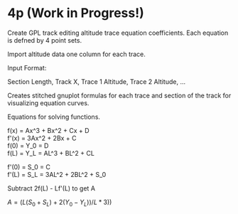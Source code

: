 # 4p (Work in Progress!)
Create GPL track editing altitude trace equation coefficients. Each equation is defned by 4 point sets. 

Import altitude data one column for each trace.

Input Format:

   Section Length, Track X, Trace 1 Altitude, Trace 2 Altitude, ...

Creates stitched gnuplot formulas for each trace and section of the track for visualizing equation curves. 


Equations for solving functions. 

f(x) = Ax^3 + Bx^2 + Cx + D  
f'(x) = 3Ax^2 + 2Bx + C  
f(0) = Y_0 = D  
f(L) = Y_L = AL^3 + BL^2 + CL  

f'(0) = S_0 = C  
f'(L) = S_L = 3AL^2 + 2BL^2 + S_0  

Subtract 2f(L) - Lf'(L) to get A

$A = (L(S_0 + S_L) + 2(Y_0 - Y_L)) / L*3))$  